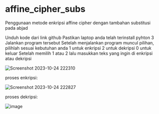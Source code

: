 # affine_cipher_subs
Penggunaan metode enkripsi affine cipher dengan tambahan substitusi pada abjad

Unduh kode dari link github
Pastikan laptop anda telah terinstall pyhton 3
Jalankan program tersebut
Setelah  menjalankan program muncul pilihan, pilihlah sesuai kebutuhan anda
1 untuk enkripsi
2 untuk dekripsi
0 untuk keluar
Setelah memilih 1 atau 2 lalu masukkan teks yang ingin di enkripsi atau dekripsi

![Screenshot 2023-10-24 222310](https://github.com/hoshizaqi/affine_cipher_subs/assets/107735381/e9d01f60-2b28-4eab-b1db-a6092c144fc2)


proses enkripsi:


![Screenshot 2023-10-24 222827](https://github.com/hoshizaqi/affine_cipher_subs/assets/107735381/a9a5edfd-0637-4770-8cd2-c7009fb5211c)


proses dekripsi:


![image](https://github.com/hoshizaqi/affine_cipher_subs/assets/107735381/ce23b710-399d-44bf-a205-27fd0bf534d6)


